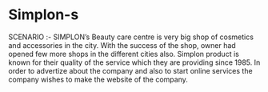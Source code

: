 # Simplon-s
SCENARIO :-
SIMPLON’s Beauty care centre is very big shop of cosmetics and accessories in the
city. With the success of the shop, owner had opened few more shops in the different
cities also. Simplon product is known for their quality of the service which they are
providing since 1985. In order to advertize about the company and also to start
online services the company wishes to make the website of the company.
